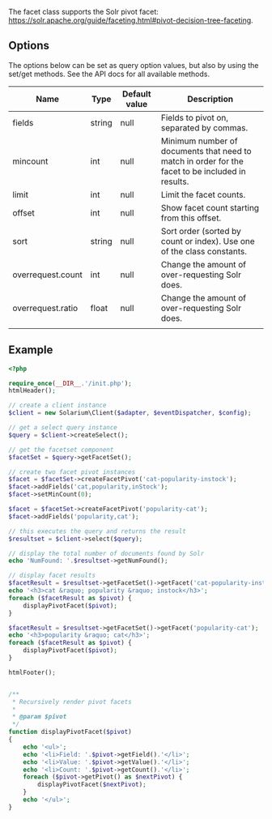 The facet class supports the Solr pivot facet: <https://solr.apache.org/guide/faceting.html#pivot-decision-tree-faceting>.

Options
-------

The options below can be set as query option values, but also by using the set/get methods. See the API docs for all available methods.

| Name              | Type   | Default value | Description                                                                                      |
|-------------------|--------|---------------|--------------------------------------------------------------------------------------------------|
| fields            | string | null          | Fields to pivot on, separated by commas.                                                         |
| mincount          | int    | null          | Minimum number of documents that need to match in order for the facet to be included in results. |
| limit             | int    | null          | Limit the facet counts.                                                                          |
| offset            | int    | null          | Show facet count starting from this offset.                                                      |
| sort              | string | null          | Sort order (sorted by count or index). Use one of the class constants.                           |
| overrequest.count | int    | null          | Change the amount of over-requesting Solr does.                                                  |
| overrequest.ratio | float  | null          | Change the amount of over-requesting Solr does.                                                  |
||

Example
-------

```php
<?php

require_once(__DIR__.'/init.php');
htmlHeader();

// create a client instance
$client = new Solarium\Client($adapter, $eventDispatcher, $config);

// get a select query instance
$query = $client->createSelect();

// get the facetset component
$facetSet = $query->getFacetSet();

// create two facet pivot instances
$facet = $facetSet->createFacetPivot('cat-popularity-instock');
$facet->addFields('cat,popularity,inStock');
$facet->setMinCount(0);

$facet = $facetSet->createFacetPivot('popularity-cat');
$facet->addFields('popularity,cat');

// this executes the query and returns the result
$resultset = $client->select($query);

// display the total number of documents found by Solr
echo 'NumFound: '.$resultset->getNumFound();

// display facet results
$facetResult = $resultset->getFacetSet()->getFacet('cat-popularity-instock');
echo '<h3>cat &raquo; popularity &raquo; instock</h3>';
foreach ($facetResult as $pivot) {
    displayPivotFacet($pivot);
}

$facetResult = $resultset->getFacetSet()->getFacet('popularity-cat');
echo '<h3>popularity &raquo; cat</h3>';
foreach ($facetResult as $pivot) {
    displayPivotFacet($pivot);
}

htmlFooter();


/**
 * Recursively render pivot facets
 *
 * @param $pivot
 */
function displayPivotFacet($pivot)
{
    echo '<ul>';
    echo '<li>Field: '.$pivot->getField().'</li>';
    echo '<li>Value: '.$pivot->getValue().'</li>';
    echo '<li>Count: '.$pivot->getCount().'</li>';
    foreach ($pivot->getPivot() as $nextPivot) {
        displayPivotFacet($nextPivot);
    }
    echo '</ul>';
}

```
